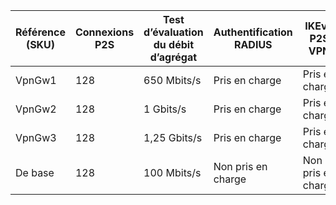 | **Référence (SKU)** | **Connexions P2S**| **Test d’évaluation du débit d’agrégat** | **Authentification RADIUS** | **IKEv2 P2S VPN** |
|---|---|---|---| --- |
| VpnGw1 | 128 | 650 Mbits/s  | Pris en charge     | Pris en charge |
| VpnGw2 | 128 | 1 Gbits/s     | Pris en charge     | Pris en charge |
| VpnGw3 | 128 | 1,25 Gbits/s | Pris en charge     | Pris en charge |
| De base  | 128 | 100 Mbits/s  | Non pris en charge | Non pris en charge |